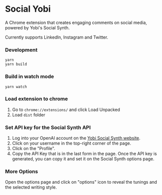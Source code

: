 # Social Yobi

A Chrome extension that creates engaging comments on social media, powered by Yobi's Social Synth. 

Currently supports LinkedIn, Instagram and Twitter.


### Development

```
yarn
yarn build
```

### Build in watch mode

```
yarn watch
```

### Load extension to chrome

1. Go to `chrome://extensions/` and click Load Unpacked
2. Load `dist` folder

### Set API key for the Social Synth API

1. Log into your OpenAI account on the [Yobi Social Synth website](https://social.yobi.app/).
2. Click on your username in the top-right corner of the page.
3. Click on the "Profile".
4. Copy the API Key that is in the last form in the page.
Once the API key is generated, you can copy it and set it on the Social Synth options page.

### More Options

Open the options page and click on "options" icon to reveal the tunings and the selected writing style.
